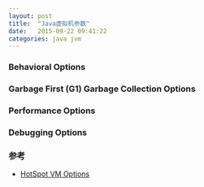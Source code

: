 ```yaml
---
layout: post
title:  "Java虚拟机参数"
date:   2015-09-22 09:41:22
categories: java jvm
---
```


### Behavioral Options

### Garbage First (G1) Garbage Collection Options

### Performance Options

### Debugging Options

### 参考
+ [HotSpot VM Options](https://www.oracle.com/technetwork/articles/java/vmoptions-jsp-140102.html)

